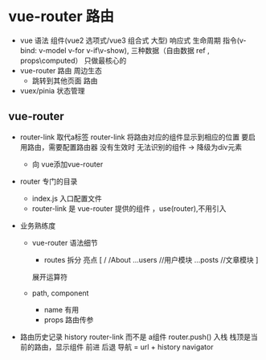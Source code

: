 # vue-router 路由

- vue 语法 组件(vue2 选项式/vue3 组合式 大型) 响应式 生命周期 指令(v-bind: v-model v-for v-if\v-show), 三种数据（自由数据 ref , props\computed）
  只做最核心的
- vue-router 路由 周边生态
  - 跳转到其他页面 路由
- vuex/pinia 状态管理

## vue-router
- router-link 取代a标签
  router-link 将路由对应的组件显示到相应的位置
  要启用路由，需要配置路由器
  没有生效时 无法识别的组件 -> 降级为div元素
  - 向 vue添加vue-router

- router 专门的目录
  - index.js 入口配置文件
  - router-link 是 vue-router 提供的组件 ，use(router),不用引入

- 业务熟练度
  - vue-router 语法细节
    - routes 拆分 亮点
    [
      /
      /About
      ...users  //用户模块
      ...posts  //文章模块
    ]

    展开运算符
  - path, component
    - name 有用
    - props 路由传参

- 路由历史记录 history 
  router-link 而不是 a组件
  router.push() 入栈
  栈顶是当前的路由，显示组件
  前进 后退
  导航  = url + history navigator